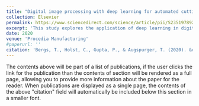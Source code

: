```yaml
---
title: "Digital image processing with deep learning for automated cutting tool wear detection"
collection: Elsevier
permalink: https://www.sciencedirect.com/science/article/pii/S2351978920315869
excerpt: 'This study explores the application of deep learning in digital image processing for the detection of wear on cutting tools, with a focus on detection. Measurement is considered in the next paper.'
date: 2020
venue: 'Procedia Manufacturing'
#paperurl: ''
citation: 'Bergs, T., Holst, C., Gupta, P., & Augspurger, T. (2020). &quot;igital image processing with deep learning for automated cutting tool wear detection.&quot; <i>JProcedia Manufacturing, 48, 947–958</i>.'
---
```


The contents above will be part of a list of publications, if the user clicks the link for the publication than the contents of section will be rendered as a full page, allowing you to provide more information about the paper for the reader. When publications are displayed as a single page, the contents of the above "citation" field will automatically be included below this section in a smaller font.
